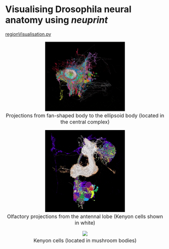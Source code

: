 # Visualising Drosophila neural anatomy using <i>neuprint</i>

<a href="https://github.com/michaelsmclayton/ComputationalNeuroscienceTools/blob/master/Janelia/neuprint/code/regionVisualisation.py">regionVisualisation.py</a>

<p align="center" style="font-size: 12pt">
<img width=50% src="./code/regionVisualisations/ellipsoidBodyProjections.gif"/><br>
Projections from fan-shaped body to the ellipsoid body (located in the central complex)
</p>

<p align="center" style="font-size: 12pt">
<img width=50% src="./code/regionVisualisations/antennalLobeProjections.gif"/><br>
Olfactory projections from the antennal lobe (Kenyon cells shown in white) <br>
</p>

<p align="center" style="font-size: 12pt">
<img width=50% src="./code/regionVisualisations/kenyonCells.gif"/><br>
Kenyon cells (located in mushroom bodies) <br>
</p>

